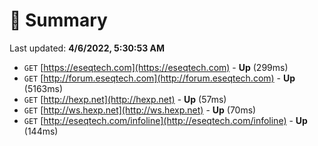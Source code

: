 # 📖 Summary
Last updated: **4/6/2022, 5:30:53 AM**

- `GET` [https://eseqtech.com](https://eseqtech.com) - **Up** (299ms)
- `GET` [http://forum.eseqtech.com](http://forum.eseqtech.com) - **Up** (5163ms)
- `GET` [http://hexp.net](http://hexp.net) - **Up** (57ms)
- `GET` [http://ws.hexp.net](http://ws.hexp.net) - **Up** (70ms)
- `GET` [http://eseqtech.com/infoline](http://eseqtech.com/infoline) - **Up** (144ms)
